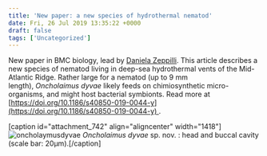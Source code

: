 ```yaml
---
title: 'New paper: a new species of hydrothermal nematod'
date: Fri, 26 Jul 2019 13:35:22 +0000
draft: false
tags: ['Uncategorized']
---
```


New paper in BMC biology, lead by [Daniela Zeppilli](https://www.researchgate.net/profile/Daniela_Zeppilli). This article describes a new species of nematod living in deep-sea hydrothermal vents of the Mid-Atlantic Ridge. Rather large for a nematod (up to 9 mm length), _Oncholaimus dyvae_ likely feeds on chimiosynthetic micro-organisms, and might host bacterial symbionts. Read more at [https://doi.org/10.1186/s40850-019-0044-y](https://doi.org/10.1186/s40850-019-0044-y) .

\[caption id="attachment\_742" align="aligncenter" width="1418"\]![oncholaymusdyvae](https://loicnmichel.files.wordpress.com/2019/09/oncholaymusdyvae.jpg) _Oncholaimus dyvae_ sp. nov. : head and buccal cavity (scale bar: 20µm).\[/caption\]